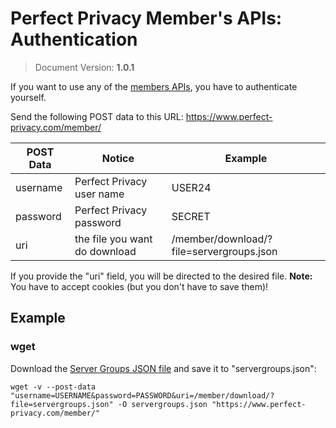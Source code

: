 # Perfect Privacy Member's APIs: Authentication
> Document Version: **1.0.1**

If you want to use any of the [members APIs](../README.md#members), you have to authenticate yourself.

Send the following POST data to this URL: https://www.perfect-privacy.com/member/

POST Data | Notice                        | Example
--------- | ----------------------------- | -----------------------------------------
username  | Perfect Privacy user name     | USER24
password  | Perfect Privacy password      | SECRET
uri       | the file you want do download | /member/download/?file=servergroups.json

If you provide the "uri" field, you will be directed to the desired file. **Note:** You have to accept cookies (but you don't have to save them)!

## Example

### wget
Download the [Server Groups JSON file](server-groups.md) and save it to "servergroups.json":
```
wget -v --post-data "username=USERNAME&password=PASSWORD&uri=/member/download/?file=servergroups.json" -O servergroups.json "https://www.perfect-privacy.com/member/"
```
